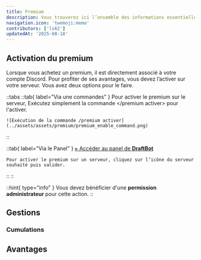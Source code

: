 ```yaml
---
title: Premium
description: Vous trouverez ici l’ensemble des informations essentielles sur le fonctionnement, la gestion et l'activation du premium de DraftBot.
navigation.icon: 'twemoji:memo'
contributors: ['ls62']
updatedAt: '2025-08-18'
---
```



## Activation du premium
Lorsque vous achetez un premium, il est directement associé à votre compte Discord. Pour profiter de ses avantages, vous devez l’activer sur votre serveur. Vous avez deux options pour le faire.

::tabs
  ::tab{ label="Via une commandes" }
    Pour activer le premium sur le serveur, Exécutez simplement la commande \</premium activer> pour l'activer.

    ![Exécution de la commande /premium activer](../assets/assets/premium/premium_enable_command.png)
  ::

  ::tab{ label="Via le Panel" }
    [⫸ Accéder au panel de **DraftBot**](/dashboard/user/premium)

    Pour activer le premium sur un serveur, cliquez sur l’icône du serveur souhaité puis valider.
  ::
::

::hint{ type="info" }
  Vous devez bénéficier d'une **permission administrateur** pour cette action.
::


## Gestions


### Cumulations


## Avantages
##
